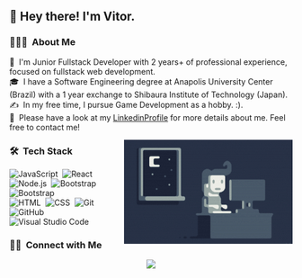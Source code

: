 <h2> 👋 Hey there! I'm Vitor.</h2>

### 👨🏻‍💻 &nbsp;About Me

🌱 &nbsp;I'm Junior Fullstack Developer with 2 years+ of professional experience, focused on fullstack web development.\
🎓 &nbsp;I have a Software Engineering degree at Anapolis University Center (Brazil) with a 1 year exchange to Shibaura Institute of Technology (Japan).\
✍️ &nbsp;In my free time, I pursue Game Development as a hobby. :).\
📄 &nbsp;Please have a look at my [LinkedinProfile](https://www.linkedin.com/in/vitor-augusto-silva-8aa2b1135/) for more details about me. Feel free to contact me!

<img alt="Night Coding" src="https://raw.githubusercontent.com/AVS1508/AVS1508/master/assets/Night-Coding.gif" align="right"/>

### 🛠 &nbsp;Tech Stack

![JavaScript](https://img.shields.io/badge/-JavaScript-05122A?style=flat&logo=javascript)&nbsp;
![React](https://img.shields.io/badge/-React-05122A?style=flat&logo=react)&nbsp;
![Node.js](https://img.shields.io/badge/-Node.js-05122A?style=flat&logo=node.js)&nbsp;
![Bootstrap](https://img.shields.io/badge/-Bootstrap-05122A?style=flat&logo=bootstrap&logoColor=563D7C)\
![Bootstrap](https://img.shields.io/badge/-Material-ui-05122A?style=flat&logo=material-ui)\
![HTML](https://img.shields.io/badge/-HTML-05122A?style=flat&logo=HTML5)&nbsp;
![CSS](https://img.shields.io/badge/-CSS-05122A?style=flat&logo=CSS3&logoColor=1572B6)&nbsp;
![Git](https://img.shields.io/badge/-Git-05122A?style=flat&logo=git)&nbsp;
![GitHub](https://img.shields.io/badge/-GitHub-05122A?style=flat&logo=github)&nbsp;
![Visual Studio Code](https://img.shields.io/badge/-Visual%20Studio%20Code-05122A?style=flat&logo=visual-studio-code&logoColor=007ACC)&nbsp;


### 🤝🏻 &nbsp;Connect with Me

<p align="center">
<a href="https://www.linkedin.com/in/vitor-augusto-silva-8aa2b1135"><img src="https://img.shields.io/badge/-Vitor%20Augusto%20Silva-0077B5?style=flat&logo=Linkedin&logoColor=white"/></a>
</p>
